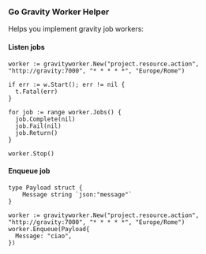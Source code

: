 ### Go Gravity Worker Helper  

Helps you implement gravity job workers:

#### Listen jobs
```golang
worker := gravityworker.New("project.resource.action", "http://gravity:7000", "* * * * *", "Europe/Rome")

if err := w.Start(); err != nil {
  t.Fatal(err)
}

for job := range worker.Jobs() {
  job.Complete(nil)
  job.Fail(nil)
  job.Return()
}

worker.Stop()
```

#### Enqueue job
```golang
type Payload struct {
	Message string `json:"message"`
}

worker := gravityworker.New("project.resource.action", "http://gravity:7000", "* * * * *", "Europe/Rome")
worker.Enqueue(Payload{
  Message: "ciao",
})
```
